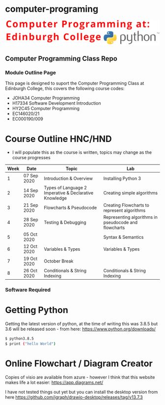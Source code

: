 # computer-programing
![Screenshot](ec_py.png)
## Computer Programming Class Repo

### Module Outline Page

This page is designed to suport the Computer Programming Class at Edinburgh College, this covers the following course codes:

  - JOHA34 Computer Programming
  - H17334 Software Development Introduction
  - HY2C45 Computer Programming
  - EC146020/21
  - EC000190/009

# Course Outline HNC/HND

  - I will populate this as the course is written, topics may change as the course progresses

| Week | Date | Topic | Lab |
| ------ | ------ | ------ | ------ |
| 1 |07 Sep 2020 | Introduction & Overview | Installing Python 3 |
| 2 |14 Sep 2020 | Types of Language 2 Imperative & Declarative Knowledge | Creating simple algorithms | 
| 3 |21 Sep 2020 | Flowcharts & Pseudocode | Creating Flowcharts to represent algorithms |
| 4 |28 Sep 2020 | Testing & Debugging | Representing algorithms in pseudocode and flowcharts |
| 5 |05 Oct 2020 | |Syntax & Semantics | Fixing Prints |
| 6 |12 Oct 2020 | Variables & Types | Variables & Types |
| 7 |19 Oct 2020 | October Break | |
| 8 |26 Oct 2020 | Conditionals & String Indexing | Conditionals & String Indexing |


### Software Required

# Getting Python
Getting the latest version of python, at the time of writing this was 3.8.5 but 3.6 will be released soon - from here: https://www.python.org/downloads/

```sh
$ python3.8.5
$ print ("hello World")
```
# Online Flowchart / Diagram Creator
Copies of visio are available from azure - however I think that this website makes life a lot easier: https://app.diagrams.net/
 
 I have not tested things out yet but you can install the desktop version from here https://github.com/jgraph/drawio-desktop/releases/tag/v13.7.3

